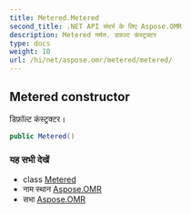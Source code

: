 ```yaml
---
title: Metered.Metered
second_title: .NET API संदर्भ के लिए Aspose.OMR
description: Metered नर्मत. डफ़ल्ट कंस्ट्रक्टर
type: docs
weight: 10
url: /hi/net/aspose.omr/metered/metered/
---
```

## Metered constructor

डिफ़ॉल्ट कंस्ट्रक्टर।

```csharp
public Metered()
```

### यह सभी देखें

* class [Metered](../)
* नाम स्थान [Aspose.OMR](../../metered/)
* सभा [Aspose.OMR](../../../)


